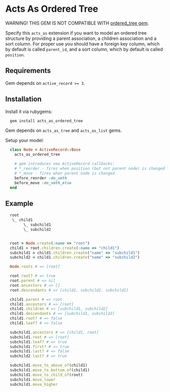 # Acts As Ordered Tree
WARNING! THIS GEM IS NOT COMPATIBLE WITH <a href="http://ordered-tree.rubyforge.org">ordered_tree gem</a>.

Specify this `acts_as` extension if you want to model an ordered tree structure by providing a parent association, a children
association and a sort column. For proper use you should have a foreign key column, which by default is called `parent_id`, and
a sort column, which by default is called `position`.

## Requirements
Gem depends on `active_record >= 3`.

## Installation
Install it via rubygems:
```bash
  gem install acts_as_ordered_tree
```

Gem depends on `acts_as_tree` and `acts_as_list` gems.

Setup your model:
```ruby
  class Node < ActiveRecord::Base
    acts_as_ordered_tree

    # gem introduces new ActiveRecord callbacks:
    # *_reorder - fires when position (but not parent node) is changed
    # *_move - fires when parent node is changed
    before_reorder :do_smth
    before_move :do_smth_else
  end
```

## Example
```ruby
  root
   \_ child1
        \_ subchild1
        \_ subchild2


  root = Node.create(:name => "root")
  child1 = root.children.create(:name => "child1")
  subchild1 = child1.children.create("name" => "subchild1")
  subchild2 = child1.children.create("name" => "subchild2")

  Node.roots # => [root]

  root.root? # => true
  root.parent # => nil
  root.ancestors # => []
  root.descendants # => [child1, subchild1, subchild2]

  child1.parent # => root
  child1.ancestors # => [root]
  child1.children # => [subchild1, subchild2]
  child1.descendants # => [subchild1, subchild2]
  child1.root? # => false
  child1.leaf? # => false

  subchild1.ancestors # => [child1, root]
  subchild1.root # => [root]
  subchild1.leaf? # => true
  subchild1.first? # => true
  subchild1.last? # => false
  subchild2.last? # => true

  subchild1.move_to_above_of(child1)
  subchild1.move_to_bottom_of(child1)
  subchild1.move_to_child_of(root)
  subchild1.move_lower
  subchild1.move_higher
```
